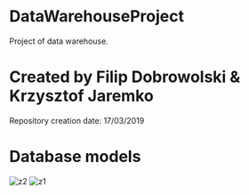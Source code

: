 # DataWarehouseProject
Project of data warehouse.
# Created by Filip Dobrowolski & Krzysztof Jaremko
Repository creation date: 17/03/2019
# Database models
![z2](https://user-images.githubusercontent.com/25904076/59385191-1e883600-8d64-11e9-8a23-606f3adb2943.png)
![z1](https://user-images.githubusercontent.com/25904076/59385189-1d570900-8d64-11e9-82d5-c0cda2b67891.png)

